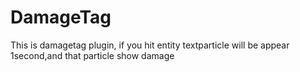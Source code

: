 # DamageTag
This is damagetag plugin, if you hit entity textparticle will be appear 1second,and that particle show damage

